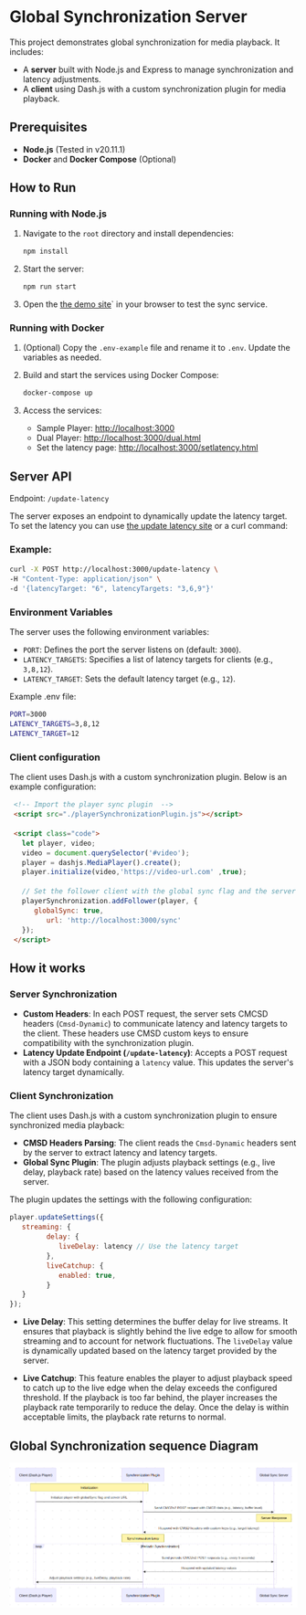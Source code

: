 # Global Synchronization Server

This project demonstrates global synchronization for media playback. It includes:
- A **server** built with Node.js and Express to manage synchronization and latency adjustments.
- A **client** using Dash.js with a custom synchronization plugin for media playback.

## Prerequisites
- **Node.js** (Tested in v20.11.1)
- **Docker** and **Docker Compose** (Optional)

## How to Run

### Running with Node.js
1. Navigate to the `root` directory and install dependencies:
   ```bash
   npm install
   ```
2. Start the server:
   ```bash
   npm run start
   ```
3. Open the [the demo site](http://localhost:3000)` in your browser to test the sync service.

### Running with Docker
1. (Optional) Copy the `.env-example` file and rename it to `.env`. Update the variables as needed.

2. Build and start the services using Docker Compose:
   ```bash
   docker-compose up
   ```

3. Access the services:
   - Sample Player: [http://localhost:3000](http://localhost:3000)
   - Dual Player: [http://localhost:3000/dual.html](http://localhost:3000/dual.html)
   - Set the latency page: [http://localhost:3000/setlatency.html](http://localhost:3000/update-latency)

## Server API
Endpoint: `/update-latency`

The server exposes an endpoint to dynamically update the latency target. To set the latency you can use [the update latency site](http://localhost:3000/update-latency) or a curl command:

### Example:
```bash
curl -X POST http://localhost:3000/update-latency \
-H "Content-Type: application/json" \
-d '{latencyTarget: "6", latencyTargets: "3,6,9"}'
```

### Environment Variables
The server uses the following environment variables:


- `PORT`: Defines the port the server listens on (default: `3000`).
- `LATENCY_TARGETS`: Specifies a list of latency targets for clients (e.g., `3,8,12`).
- `LATENCY_TARGET`: Sets the default latency target (e.g., `12`).

Example .env file:

```bash
PORT=3000
LATENCY_TARGETS=3,8,12
LATENCY_TARGET=12
```

### Client configuration
The client uses Dash.js with a custom synchronization plugin. Below is an example configuration:

```html
 <!-- Import the player sync plugin  -->
 <script src="./playerSynchronizationPlugin.js"></script>
 
 <script class="code">
   let player, video;
   video = document.querySelector('#video');
   player = dashjs.MediaPlayer().create();
   player.initialize(video,'https://video-url.com' ,true);

   // Set the follower client with the global sync flag and the server sync url/
   playerSynchronization.addFollower(player, {
      globalSync: true,
         url: 'http://localhost:3000/sync'
   });
 </script>
``` 

## How it works

### Server Synchronization
- **Custom Headers**: In each POST request, the server sets CMCSD headers (`Cmsd-Dynamic`) to communicate latency and latency targets to the client. These headers use CMSD custom keys to ensure compatibility with the synchronization plugin.
- **Latency Update Endpoint (`/update-latency`)**: Accepts a POST request with a JSON body containing a `latency` value. This updates the server's latency target dynamically.

### Client Synchronization
The client uses Dash.js with a custom synchronization plugin to ensure synchronized media playback:
- **CMSD Headers Parsing**: The client reads the `Cmsd-Dynamic` headers sent by the server to extract latency and latency targets.
- **Global Sync Plugin**: The plugin adjusts playback settings (e.g., live delay, playback rate) based on the latency values received from the server.

The plugin updates the settings with the following configuration:
```javascript
player.updateSettings({
   streaming: {
         delay: {
            liveDelay: latency // Use the latency target
         },
         liveCatchup: {
            enabled: true, 
         }
   }
});
```

- **Live Delay**: This setting determines the buffer delay for live streams. It ensures that playback is slightly behind the live edge to allow for smooth streaming and to account for network fluctuations. The `liveDelay` value is dynamically updated based on the latency target provided by the server.

- **Live Catchup**: This feature enables the player to adjust playback speed to catch up to the live edge when the delay exceeds the configured threshold. If the playback is too far behind, the player increases the playback rate temporarily to reduce the delay. Once the delay is within acceptable limits, the playback rate returns to normal.

## Global Synchronization sequence Diagram
![Global Sync Workflow](diagram.png)